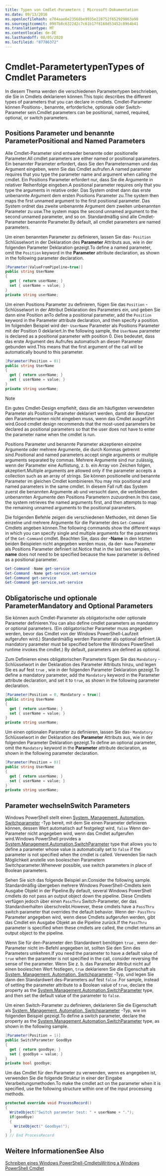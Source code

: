 ```yaml
---
title: Typen von Cmdlet-Parametern | Microsoft-Dokumentation
ms.date: 09/13/2016
ms.openlocfilehash: e704aae6e23568be9935e228752f652929863a98
ms.sourcegitcommit: 0907b8c6322d2c7c61b17f8168d53452c8964b41
ms.translationtype: MT
ms.contentlocale: de-DE
ms.lasthandoff: 08/05/2020
ms.locfileid: "87786372"
---
```

# <a name="types-of-cmdlet-parameters"></a><span data-ttu-id="501cf-102">Cmdlet-Parametertypen</span><span class="sxs-lookup"><span data-stu-id="501cf-102">Types of Cmdlet Parameters</span></span>

<span data-ttu-id="501cf-103">In diesem Thema werden die verschiedenen Parametertypen beschrieben, die Sie in Cmdlets deklarieren können.</span><span class="sxs-lookup"><span data-stu-id="501cf-103">This topic describes the different types of parameters that you can declare in cmdlets.</span></span> <span data-ttu-id="501cf-104">Cmdlet-Parameter können Positions-, benannte, erforderliche, optionale oder Switch-Parameter sein.</span><span class="sxs-lookup"><span data-stu-id="501cf-104">Cmdlet parameters can be positional, named, required, optional, or switch parameters.</span></span>

## <a name="positional-and-named-parameters"></a><span data-ttu-id="501cf-105">Positions Parameter und benannte Parameter</span><span class="sxs-lookup"><span data-stu-id="501cf-105">Positional and Named Parameters</span></span>

<span data-ttu-id="501cf-106">Alle Cmdlet-Parameter sind entweder benannte oder positionelle Parameter.</span><span class="sxs-lookup"><span data-stu-id="501cf-106">All cmdlet parameters are either named or positional parameters.</span></span> <span data-ttu-id="501cf-107">Ein benannter Parameter erfordert, dass Sie den Parameternamen und das Argument eingeben, wenn Sie das Cmdlet aufrufen.</span><span class="sxs-lookup"><span data-stu-id="501cf-107">A named parameter requires that you type the parameter name and argument when calling the cmdlet.</span></span> <span data-ttu-id="501cf-108">Ein Positions Parameter erfordert nur, dass Sie die Argumente in relativer Reihenfolge eingeben.</span><span class="sxs-lookup"><span data-stu-id="501cf-108">A positional parameter requires only that you type the arguments in relative order.</span></span> <span data-ttu-id="501cf-109">Das System ordnet dann das erste unbenannte Argument dem ersten Positions Parameter zu.</span><span class="sxs-lookup"><span data-stu-id="501cf-109">The system then maps the first unnamed argument to the first positional parameter.</span></span> <span data-ttu-id="501cf-110">Das System ordnet das zweite unbenannte Argument dem zweiten unbenannten Parameter zu usw.</span><span class="sxs-lookup"><span data-stu-id="501cf-110">The system maps the second unnamed argument to the second unnamed parameter, and so on.</span></span> <span data-ttu-id="501cf-111">Standardmäßig sind alle Cmdlet-Parameter benannte Parameter.</span><span class="sxs-lookup"><span data-stu-id="501cf-111">By default, all cmdlet parameters are named parameters.</span></span>

<span data-ttu-id="501cf-112">Um einen benannten Parameter zu definieren, lassen Sie das- `Position` Schlüsselwort in der Deklaration des **Parameter** Attributs aus, wie in der folgenden Parameter Deklaration gezeigt.</span><span class="sxs-lookup"><span data-stu-id="501cf-112">To define a named parameter, omit the `Position` keyword in the **Parameter** attribute declaration, as shown in the following parameter declaration.</span></span>

```csharp
[Parameter(ValueFromPipeline=true)]
public string UserName
{
  get { return userName; }
  set { userName = value; }
}
private string userName;
```

<span data-ttu-id="501cf-113">Um einen Positions Parameter zu definieren, fügen Sie das `Position` -Schlüsselwort in der Attribut Deklaration des Parameters ein, und geben Sie dann eine Position an</span><span class="sxs-lookup"><span data-stu-id="501cf-113">To define a positional parameter, add the `Position` keyword in the Parameter attribute declaration, and then specify a position.</span></span> <span data-ttu-id="501cf-114">Im folgenden Beispiel wird der- `UserName` Parameter als Positions Parameter mit der Position 0 deklariert.</span><span class="sxs-lookup"><span data-stu-id="501cf-114">In the following sample, the `UserName` parameter is declared as a positional parameter with position 0.</span></span> <span data-ttu-id="501cf-115">Dies bedeutet, dass das erste Argument des Aufrufes automatisch an diesen Parameter gebunden wird.</span><span class="sxs-lookup"><span data-stu-id="501cf-115">This means that the first argument of the call will be automatically bound to this parameter.</span></span>

```csharp
[Parameter(Position = 0)]
public string UserName
{
  get { return userName; }
  set { userName = value; }
}
private string userName;
```

> [!NOTE]
> <span data-ttu-id="501cf-116">Ein gutes Cmdlet-Design empfiehlt, dass die am häufigsten verwendeten Parameter als Positions Parameter deklariert werden, damit der Benutzer den Parameternamen nicht eingeben muss, wenn das Cmdlet ausgeführt wird.</span><span class="sxs-lookup"><span data-stu-id="501cf-116">Good cmdlet design recommends that the most-used parameters be declared as positional parameters so that the user does not have to enter the parameter name when the cmdlet is run.</span></span>

<span data-ttu-id="501cf-117">Positions Parameter und benannte Parameter akzeptieren einzelne Argumente oder mehrere Argumente, die durch Kommas getrennt sind.</span><span class="sxs-lookup"><span data-stu-id="501cf-117">Positional and named parameters accept single arguments or multiple arguments separated by commas.</span></span> <span data-ttu-id="501cf-118">Mehrere Argumente sind nur zulässig, wenn der Parameter eine Auflistung, z. b. ein Array von Zeichen folgen, akzeptiert.</span><span class="sxs-lookup"><span data-stu-id="501cf-118">Multiple arguments are allowed only if the parameter accepts a collection such as an array of strings.</span></span> <span data-ttu-id="501cf-119">Sie können positionelle und benannte Parameter im gleichen Cmdlet kombinieren.</span><span class="sxs-lookup"><span data-stu-id="501cf-119">You may mix positional and named parameters in the same cmdlet.</span></span> <span data-ttu-id="501cf-120">In diesem Fall ruft das System zuerst die benannten Argumente ab und versucht dann, die verbleibenden unbenannten Argumente den Positions Parametern zuzuordnen.</span><span class="sxs-lookup"><span data-stu-id="501cf-120">In this case, the system retrieves the named arguments first, and then attempts to map the remaining unnamed arguments to the positional parameters.</span></span>

<span data-ttu-id="501cf-121">Die folgenden Befehle zeigen die verschiedenen Methoden, mit denen Sie einzelne und mehrere Argumente für die Parameter des `Get-Command` Cmdlets angeben können.</span><span class="sxs-lookup"><span data-stu-id="501cf-121">The following commands show the different ways in which you can specify single and multiple arguments for the parameters of the `Get-Command` cmdlet.</span></span> <span data-ttu-id="501cf-122">Beachten Sie, dass der **-Name** in den letzten beiden Beispielen nicht angegeben werden muss, da der- `Name` Parameter als Positions Parameter definiert ist.</span><span class="sxs-lookup"><span data-stu-id="501cf-122">Notice that in the last two samples, **-name** does not need to be specified because the `Name` parameter is defined as a positional parameter.</span></span>

```powershell
Get-Command -Name get-service
Get-Command -Name get-service,set-service
Get-Command get-service
Get-Command get-service,set-service
```

## <a name="mandatory-and-optional-parameters"></a><span data-ttu-id="501cf-123">Obligatorische und optionale Parameter</span><span class="sxs-lookup"><span data-stu-id="501cf-123">Mandatory and Optional Parameters</span></span>

<span data-ttu-id="501cf-124">Sie können auch Cmdlet-Parameter als obligatorische oder optionale Parameter definieren.</span><span class="sxs-lookup"><span data-stu-id="501cf-124">You can also define cmdlet parameters as mandatory or optional parameters.</span></span> <span data-ttu-id="501cf-125">(Ein obligatorischer Parameter muss angegeben werden, bevor das Cmdlet von der Windows PowerShell-Laufzeit aufgerufen wird.)  Standardmäßig werden Parameter als optional definiert.</span><span class="sxs-lookup"><span data-stu-id="501cf-125">(A mandatory parameter must be specified before the Windows PowerShell runtime invokes the cmdlet.)  By default, parameters are defined as optional.</span></span>

<span data-ttu-id="501cf-126">Zum Definieren eines obligatorischen Parameters fügen Sie das `Mandatory` -Schlüsselwort in der Deklaration des Parameter Attributs hinzu, und legen Sie es auf fest `true` , wie in der folgenden Parameter Deklaration gezeigt.</span><span class="sxs-lookup"><span data-stu-id="501cf-126">To define a mandatory parameter, add the `Mandatory` keyword in the Parameter attribute declaration, and set it to `true`, as shown in the following parameter declaration.</span></span>

```csharp
[Parameter(Position = 0, Mandatory = true)]
public string UserName
{
  get { return userName; }
  set { userName = value; }
}
private string userName;
```

<span data-ttu-id="501cf-127">Um einen optionalen Parameter zu definieren, lassen Sie das- `Mandatory` Schlüsselwort in der Deklaration des **Parameter** Attributs aus, wie in der folgenden Parameter Deklaration gezeigt.</span><span class="sxs-lookup"><span data-stu-id="501cf-127">To define an optional parameter, omit the `Mandatory` keyword in the **Parameter** attribute declaration, as shown in the following parameter declaration.</span></span>

```csharp
[Parameter(Position = 0)]
public string UserName
{
  get { return userName; }
  set { userName = value; }
}
private string userName;
```

## <a name="switch-parameters"></a><span data-ttu-id="501cf-128">Parameter wechseln</span><span class="sxs-lookup"><span data-stu-id="501cf-128">Switch Parameters</span></span>

<span data-ttu-id="501cf-129">Windows PowerShell stellt einen [System. Management. Automation. Switchparameter](/dotnet/api/System.Management.Automation.SwitchParameter) -Typ bereit, mit dem Sie einen Parameter definieren können, dessen Wert automatisch auf festgelegt wird, `false` Wenn der-Parameter nicht angegeben wird, wenn das Cmdlet aufgerufen wird.</span><span class="sxs-lookup"><span data-stu-id="501cf-129">Windows PowerShell provides a [System.Management.Automation.SwitchParameter](/dotnet/api/System.Management.Automation.SwitchParameter) type that allows you to define a parameter whose value is automatically set to `false` if the parameter is not specified when the cmdlet is called.</span></span> <span data-ttu-id="501cf-130">Verwenden Sie nach Möglichkeit anstelle von booleschen Parametern Switchparameter.</span><span class="sxs-lookup"><span data-stu-id="501cf-130">Whenever possible, use switch parameters in place of Boolean parameters.</span></span>

<span data-ttu-id="501cf-131">Sehen Sie sich das folgende Beispiel an.</span><span class="sxs-lookup"><span data-stu-id="501cf-131">Consider the following sample.</span></span> <span data-ttu-id="501cf-132">Standardmäßig übergeben mehrere Windows PowerShell-Cmdlets kein Ausgabe Objekt in der Pipeline.</span><span class="sxs-lookup"><span data-stu-id="501cf-132">By default, several Windows PowerShell cmdlets do not pass an output object down the pipeline.</span></span> <span data-ttu-id="501cf-133">Diese Cmdlets verfügen jedoch über einen `PassThru` Switch-Parameter, der das Standardverhalten überschreibt.</span><span class="sxs-lookup"><span data-stu-id="501cf-133">However, these cmdlets have a `PassThru` switch parameter that overrides the default behavior.</span></span> <span data-ttu-id="501cf-134">Wenn der- `PassThru` Parameter angegeben wird, wenn diese Cmdlets aufgerufen werden, gibt das Cmdlet ein Ausgabe Objekt an die Pipeline zurück.</span><span class="sxs-lookup"><span data-stu-id="501cf-134">If the `PassThru` parameter is specified when these cmdlets are called, the cmdlet returns an output object to the pipeline.</span></span>

<span data-ttu-id="501cf-135">Wenn Sie für den-Parameter den Standardwert benötigen `true` , wenn der-Parameter nicht im-Befehl angegeben ist, sollten Sie den Sinn des Parameters umkehren.</span><span class="sxs-lookup"><span data-stu-id="501cf-135">If you need the parameter to have a default value of `true` when the parameter is not specified in the call, consider reversing the sense of the parameter.</span></span> <span data-ttu-id="501cf-136">Wenn Sie z. b. das Parameter Attribut nicht auf einen booleschen Wert festlegen, `true` deklarieren Sie die Eigenschaft als [System. Management. Automation. Switchparameter](/dotnet/api/System.Management.Automation.SwitchParameter) -Typ, und legen Sie dann den Standardwert des-Parameters auf fest `false` .</span><span class="sxs-lookup"><span data-stu-id="501cf-136">For sample, instead of setting the parameter attribute to a Boolean value of `true`, declare the property as the [System.Management.Automation.SwitchParameter](/dotnet/api/System.Management.Automation.SwitchParameter) type, and then set the default value of the parameter to `false`.</span></span>

<span data-ttu-id="501cf-137">Um einen Switch-Parameter zu definieren, deklarieren Sie die Eigenschaft als [System. Management. Automation. Switchparameter](/dotnet/api/System.Management.Automation.SwitchParameter) -Typ, wie im folgenden Beispiel gezeigt.</span><span class="sxs-lookup"><span data-stu-id="501cf-137">To define a switch parameter, declare the property as the [System.Management.Automation.SwitchParameter](/dotnet/api/System.Management.Automation.SwitchParameter) type, as shown in the following sample.</span></span>

```csharp
[Parameter(Position = 1)]
public SwitchParameter GoodBye
{
  get { return goodbye; }
  set { goodbye = value; }
}
private bool goodbye;
```

<span data-ttu-id="501cf-138">Um das Cmdlet für den Parameter zu verwenden, wenn es angegeben ist, verwenden Sie die folgende Struktur in einer der Eingabe Verarbeitungsmethoden.</span><span class="sxs-lookup"><span data-stu-id="501cf-138">To make the cmdlet act on the parameter when it is specified, use the following structure within one of the input processing methods.</span></span>

```csharp
protected override void ProcessRecord()
{
  WriteObject("Switch parameter test: " + userName + ".");
  if(goodbye)
  {
    WriteObject(" Goodbye!");
  }
} // End ProcessRecord
```

## <a name="see-also"></a><span data-ttu-id="501cf-139">Weitere Informationen</span><span class="sxs-lookup"><span data-stu-id="501cf-139">See Also</span></span>

[<span data-ttu-id="501cf-140">Schreiben eines Windows PowerShell-Cmdlets</span><span class="sxs-lookup"><span data-stu-id="501cf-140">Writing a Windows PowerShell Cmdlet</span></span>](./writing-a-windows-powershell-cmdlet.md)

